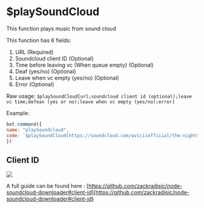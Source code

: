 # $playSoundCloud

This function plays music from sound cloud

This function has 6 fields:

1. URL (Required)
2. Soundcloud client ID (Optional)
3. Time before leaving vc (When queue empty) (Optional)
4. Deaf (yes/no) (Optional)
5. Leave when vc empty (yes/no) (Optional)
6. Error (Optional)

Raw usage: `$playSoundCloud[url;soundcloud client id (optional);leave vc time;defean (yes or no);leave when vc empty (yes/no);error]`

Example:

```javascript
bot.command({
name: "playSoundcloud",
code: `$playSoundCloud[https://soundcloud.com/aviciiofficial/the-nights;client_id;1m;yes;yes;:x: An error has ocurred]`
})
```

## Client ID

![](<../../.gitbook/assets/image (45).png>)

A full guide can be found here : [https://github.com/zackradisic/node-soundcloud-downloader#client-id](https://github.com/zackradisic/node-soundcloud-downloader#client-id)
